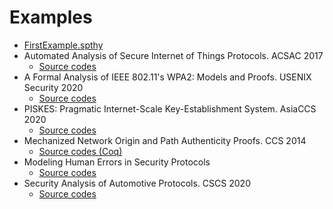 # Examples

- [FirstExample.spthy](https://tamarin-prover.github.io/manual/code/FirstExample.spthy)
- Automated Analysis of Secure Internet of Things Protocols. ACSAC 2017
    - [Source codes](https://github.com/jun-kim/Automated-security-verification-of-IoT-protocols)
- A Formal Analysis of IEEE 802.11's WPA2: Models and Proofs. USENIX Security 2020
    - [Source codes](https://cispa.saarland/group/cremers/tools/tamarin/WPA2/wpa2_formal_model_and_proofs.zip)
- PISKES: Pragmatic Internet-Scale Key-Establishment System. AsiaCCS 2020
    - [Source codes](https://github.com/benrothen/piskes-verification)
- Mechanized Network Origin and Path Authenticity Proofs. CCS 2014
    - [Source codes (Coq)](http://users.ece.cmu.edu/~liminjia/net-verif/)
- Modeling Human Errors in Security Protocols
    - [Source codes](https://ethz.ch/content/dam/ethz/special-interest/infk/inst-infsec/information-security-group-dam/research/projects/hisp/tamarinFiles-CSF16-HumanErrors.zip)
- Security Analysis of Automotive Protocols. CSCS 2020
    - [Source codes](https://code.fbi.h-da.de/seacop/secoc-tamarin)
